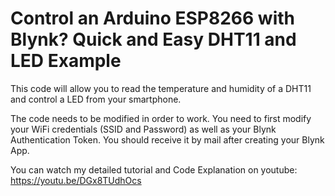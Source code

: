 # Control an Arduino ESP8266 with Blynk? Quick and Easy DHT11 and LED Example
This code will allow you to read the temperature and humidity of a DHT11 and control a LED from your smartphone.

The code needs to be modified in order to work. 
You need to first modify your WiFi credentials (SSID and Password) as well as your Blynk Authentication Token. You should receive it by mail after creating your Blynk App.

You can watch my detailed tutorial and Code Explanation on youtube: https://youtu.be/DGx8TUdhOcs
